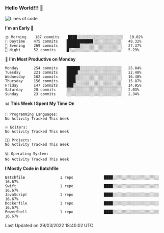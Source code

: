### Hello World!!! 👋

<!--
**kekotek/kekotek** is a ✨ _special_ ✨ repository because its `README.md` (this file) appears on your GitHub profile.

Here are some ideas to get you started:

- 🔭 I’m currently working on ...
- 🌱 I’m currently learning ...
- 👯 I’m looking to collaborate on ...
- 🤔 I’m looking for help with ...
- 💬 Ask me about ...
- 📫 How to reach me: ...
- 😄 Pronouns: ...
- ⚡ Fun fact: ...
-->

<!--START_SECTION:waka-->
![Lines of code](https://img.shields.io/badge/From%20Hello%20World%20I%27ve%20Written-19%20Thousand%20lines%20of%20code-blue)

**I'm an Early 🐤** 

```text
🌞 Morning    187 commits    ████░░░░░░░░░░░░░░░░░░░░░   19.02% 
🌆 Daytime    475 commits    ████████████░░░░░░░░░░░░░   48.32% 
🌃 Evening    269 commits    ██████░░░░░░░░░░░░░░░░░░░   27.37% 
🌙 Night      52 commits     █░░░░░░░░░░░░░░░░░░░░░░░░   5.29%

```
📅 **I'm Most Productive on Monday** 

```text
Monday       254 commits    ██████░░░░░░░░░░░░░░░░░░░   25.84% 
Tuesday      221 commits    █████░░░░░░░░░░░░░░░░░░░░   22.48% 
Wednesday    162 commits    ████░░░░░░░░░░░░░░░░░░░░░   16.48% 
Thursday     156 commits    ████░░░░░░░░░░░░░░░░░░░░░   15.87% 
Friday       147 commits    ███░░░░░░░░░░░░░░░░░░░░░░   14.95% 
Saturday     20 commits     ░░░░░░░░░░░░░░░░░░░░░░░░░   2.03% 
Sunday       23 commits     ░░░░░░░░░░░░░░░░░░░░░░░░░   2.34%

```


📊 **This Week I Spent My Time On** 

```text
💬 Programming Languages: 
No Activity Tracked This Week

🔥 Editors: 
No Activity Tracked This Week

🐱‍💻 Projects: 
No Activity Tracked This Week

💻 Operating System: 
No Activity Tracked This Week

```

**I Mostly Code in Batchfile** 

```text
Batchfile                1 repo              ████░░░░░░░░░░░░░░░░░░░░░   16.67% 
Swift                    1 repo              ████░░░░░░░░░░░░░░░░░░░░░   16.67% 
JavaScript               1 repo              ████░░░░░░░░░░░░░░░░░░░░░   16.67% 
Dockerfile               1 repo              ████░░░░░░░░░░░░░░░░░░░░░   16.67% 
PowerShell               1 repo              ████░░░░░░░░░░░░░░░░░░░░░   16.67%

```



 Last Updated on 29/03/2022 18:40:02 UTC
<!--END_SECTION:waka-->

